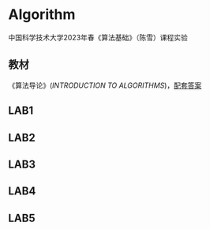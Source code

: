 # Algorithm
中国科学技术大学2023年春《算法基础》（陈雪）课程实验

## 教材
《算法导论》(_INTRODUCTION TO ALGORITHMS_)，[配套答案](https://sites.math.rutgers.edu/~ajl213/CLRS/CLRS.html)



## LAB1


## LAB2


## LAB3


## LAB4


## LAB5


